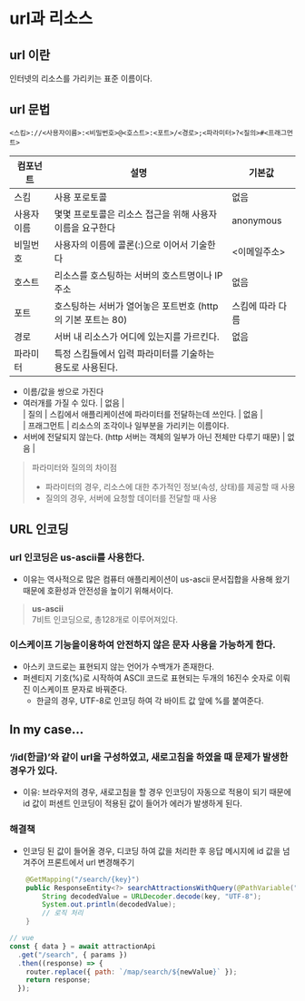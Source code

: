 # url과 리소스

## url 이란

인터넷의 리소스를 가리키는 표준 이름이다.

## url 문법

```
<스킴>://<사용자이름>:<비밀번호>@<호스트>:<포트>/<경로>;<파라미터>?<질의>#<프래그먼트>
```

| 컴포넌트  | 설명                                    | 기본값       |
| ----- | ------------------------------------- | --------- |
| 스킴    | 사용 포로토콜                               | 없음        |
| 사용자이름 | 몇몇 프로토콜은 리소스 접근을 위해 사용자 이름을 요구한다      | anonymous |
| 비밀번호  | 사용자의 이름에 콜론(:)으로 이어서 기술한다             | <이메일주소>   |
| 호스트   | 리소스를 호스팅하는 서버의 호스트명이나 IP 주소           | 없음        |
| 포트    | 호스팅하는 서버가 열어놓은 포트번호 (http의 기본 포트는 80) | 스킴에 따라 다름 |
| 경로    | 서버 내 리소스가 어디에 있는지를 가르킨다.              | 없음        |
| 파라미터  | 특정 스킴들에서 입력 파라미터를 기술하는 용도로 사용된다.      |           |

* 이름/값을 쌍으로 가진다
* 여러개를 가질 수 있다. | 없음 |\
  \| 질의 | 스킴에서 애플리케이션에 파라미터를 전달하는데 쓰인다. | 없음 |\
  \| 프래그먼트 | 리소스의 조각이나 일부분을 가리키는 이름이다.
* 서버에 전달되지 않는다. (http 서버는 객체의 일부가 아닌 전체만 다루기 때문) | 없음 |

> 파라미터와 질의의 차이점
>
> * 파라미터의 경우, 리소스에 대한 추가적인 정보(속성, 상태)를 제공할 때 사용
> * 질의의 경우, 서버에 요청할 데이터를 전달할 때 사용

## URL 인코딩

### url 인코딩은 us-ascii를 사용한다.

* 이유는 역사적으로 많은 컴퓨터 애플리케이션이 us-ascii 문서집합을 사용해 왔기 때문에 호환성과 안전성을 높이기 위해서이다.

> **us-ascii**\
> 7비트 인코딩으로, 총128개로 이루어져있다.

### 이스케이프 기능을이용하여 안전하지 않은 문자 사용을 가능하게 한다.

* 아스키 코드로는 표현되지 않는 언어가 수백개가 존재한다.
* 퍼센티지 기호(%)로 시작하여 ASCII 코드로 표현되는 두개의 16진수 숫자로 이뤄진 이스케이프 문자로 바꿔준다.
  * 한글의 경우, UTF-8로 인코딩 하여 각 바이트 값 앞에 %를 붙여준다.

## In my case…

### ‘/id(한글)’와 같이 url을 구성하였고, 새로고침을 하였을 때 문제가 발생한 경우가 있다.

* 이유: 브라우저의 경우, 새로고침을 할 경우 인코딩이 자동으로 적용이 되기 때문에 id 값이 퍼센트 인코딩이 적용된 값이 들어가 에러가 발생하게 된다.

### 해결책

* 인코딩 된 값이 들어올 경우, 디코딩 하여 값을 처리한 후 응답 메시지에 id 값을 넘겨주어 프론트에서 url 변경해주기

```java
	@GetMapping("/search/{key}")
	public ResponseEntity<?> searchAttractionsWithQuery(@PathVariable("key") String key) throws UnsupportedEncodingException {
		String decodedValue = URLDecoder.decode(key, "UTF-8");
		System.out.println(decodedValue);
		// 로직 처리
	}
```

```jsx
// vue
const { data } = await attractionApi
  .get("/search", { params })
  .then((response) => {
    router.replace({ path: `/map/search/${newValue}` });
    return response;
  });
```
